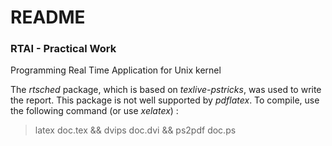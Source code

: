 # README #

### RTAI - Practical Work ###

Programming Real Time Application for Unix kernel

The *rtsched* package, which is based on *texlive-pstricks*, was used to write the report. This package is not well supported by *pdflatex*. To compile, use the following command (or use *xelatex*) :
> latex doc.tex && dvips doc.dvi && ps2pdf doc.ps
